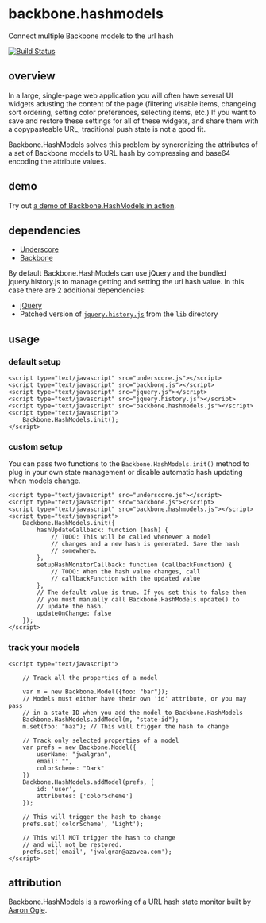# backbone.hashmodels

Connect multiple Backbone models to the url hash

[![Build Status](https://travis-ci.org/azavea/backbone.hashmodels.png?branch=master)](https://travis-ci.org/azavea/backbone.hashmodels)

## overview

In a large, single-page web application you will often have several UI widgets adusting the content of the page (filtering visable items, changeing sort ordering, setting color preferences, selecting items, etc.) If you want to save and restore these settings for all of these widgets, and share them with a copypasteable URL, traditional push state is not a good fit.

Backbone.HashModels solves this problem by syncronizing the attributes of a set of Backbone models to URL hash by compressing and base64 encoding the attribute values.

## demo

Try out [a demo of Backbone.HashModels in action](http://azavea.github.com/backbone.hashmodels/).

## dependencies

  - [Underscore](http://underscorejs.org)
  - [Backbone](http://backbonejs.org)

By default Backbone.HashModels can use jQuery and the bundled jquery.history.js to manage getting and setting the url hash value. In this case there are 2 additional dependencies:

  - [jQuery](http://jquery.com)
  - Patched version of [``jquery.history.js``](https://github.com/azavea/backbone.hashmodels/blob/master/lib/jquery.history.js) from the ``lib`` directory

## usage

### default setup

    <script type="text/javascript" src="underscore.js"></script>
    <script type="text/javascript" src="backbone.js"></script>
    <script type="text/javascript" src="jquery.js"></script>
    <script type="text/javascript" src="jquery.history.js"></script>
    <script type="text/javascript" src="backbone.hashmodels.js"></script>
    <script type="text/javascript">
        Backbone.HashModels.init();
    </script>

### custom setup

You can pass two functions to the ``Backbone.HashModels.init()`` method to plug in your own state management or disable automatic hash updating when models change.

    <script type="text/javascript" src="underscore.js"></script>
    <script type="text/javascript" src="backbone.js"></script>
    <script type="text/javascript" src="backbone.hashmodels.js"></script>
    <script type="text/javascript">
        Backbone.HashModels.init({
            hashUpdateCallback: function (hash) {
                // TODO: This will be called whenever a model
                // changes and a new hash is generated. Save the hash
                // somewhere.
            },
            setupHashMonitorCallback: function (callbackFunction) {
                // TODO: When the hash value changes, call
                // callbackFunction with the updated value
            },
            // The default value is true. If you set this to false then
            // you must manually call Backbone.HashModels.update() to
            // update the hash.
            updateOnChange: false
        });
    </script>

### track your models

    <script type="text/javascript">

        // Track all the properties of a model

        var m = new Backbone.Model({foo: "bar"});
        // Models must either have their own 'id' attribute, or you may pass
        // in a state ID when you add the model to Backbone.HashModels
        Backbone.HashModels.addModel(m, "state-id");
        m.set(foo: "baz"); // This will trigger the hash to change

        // Track only selected properties of a model
        var prefs = new Backbone.Model({
            userName: "jwalgran",
            email: "",
            colorScheme: "Dark"
        })
        Backbone.HashModels.addModel(prefs, {
            id: 'user',
            attributes: ['colorScheme']
        });

        // This will trigger the hash to change
        prefs.set('colorScheme', 'Light');

        // This will NOT trigger the hash to change
        // and will not be restored.
        prefs.set('email', 'jwalgran@azavea.com');
    </script>

## attribution

Backbone.HashModels is a reworking of a URL hash state monitor built by [Aaron Ogle](https://github.com/atogle).
